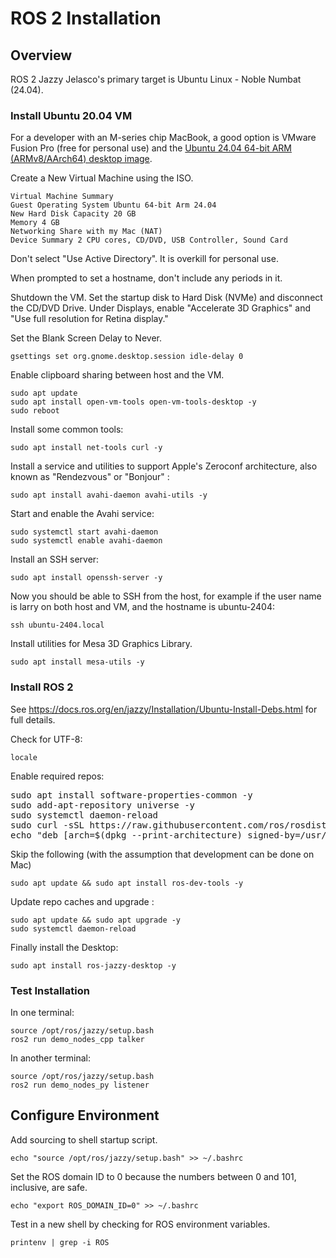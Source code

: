 # ROS 2 Installation

## Overview

ROS 2 Jazzy Jelasco's primary target is Ubuntu Linux - Noble Numbat (24.04).

### Install Ubuntu 20.04 VM

For a developer with an M-series chip MacBook, a good option is VMware Fusion Pro (free for personal use) and the [Ubuntu 24.04 64-bit ARM (ARMv8/AArch64) desktop image](https://cdimage.ubuntu.com/daily-live/20240421/).

Create a New Virtual Machine using the ISO.

    Virtual Machine Summary
    Guest Operating System Ubuntu 64-bit Arm 24.04
    New Hard Disk Capacity 20 GB
    Memory 4 GB
    Networking Share with my Mac (NAT)
    Device Summary 2 CPU cores, CD/DVD, USB Controller, Sound Card

Don't select "Use Active Directory". It is overkill for personal use.

When prompted to set a hostname, don't include any periods in it.

Shutdown the VM.
Set the startup disk to Hard Disk (NVMe) and disconnect the CD/DVD Drive.
Under Displays, enable "Accelerate 3D Graphics" and "Use full resolution for Retina display."

Set the Blank Screen Delay to Never.

    gsettings set org.gnome.desktop.session idle-delay 0

Enable clipboard sharing between host and the VM.

    sudo apt update
    sudo apt install open-vm-tools open-vm-tools-desktop -y
    sudo reboot

Install some common tools:

    sudo apt install net-tools curl -y
    
Install a service and utilities to support Apple's Zeroconf architecture, also known as "Rendezvous" or "Bonjour" :

    sudo apt install avahi-daemon avahi-utils -y

Start and enable the Avahi service:

    sudo systemctl start avahi-daemon
    sudo systemctl enable avahi-daemon

Install an SSH server:

    sudo apt install openssh-server -y

Now you should be able to SSH from the host, for example if the user name is larry on both host and VM, and the hostname is ubuntu-2404:

    ssh ubuntu-2404.local

Install utilities for Mesa 3D Graphics Library.

    sudo apt install mesa-utils -y

### Install ROS 2

See <https://docs.ros.org/en/jazzy/Installation/Ubuntu-Install-Debs.html> for full details.

Check for UTF-8:

    locale

Enable required repos:

<pre style="white-space: pre; overflow-x: auto;">
sudo apt install software-properties-common -y
sudo add-apt-repository universe -y
sudo systemctl daemon-reload
sudo curl -sSL https://raw.githubusercontent.com/ros/rosdistro/master/ros.key -o /usr/share/keyrings/ros-archive-keyring.gpg
echo "deb [arch=$(dpkg --print-architecture) signed-by=/usr/share/keyrings/ros-archive-keyring.gpg] http://packages.ros.org/ros2/ubuntu $(. /etc/os-release && echo $UBUNTU_CODENAME) main" | sudo tee /etc/apt/sources.list.d/ros2.list > /dev/null
</pre>

Skip the following (with the assumption that development can be done on Mac)

    sudo apt update && sudo apt install ros-dev-tools -y

Update repo caches and upgrade :

    sudo apt update && sudo apt upgrade -y
    sudo systemctl daemon-reload

Finally install the Desktop:

    sudo apt install ros-jazzy-desktop -y

### Test Installation

In one terminal:

    source /opt/ros/jazzy/setup.bash
    ros2 run demo_nodes_cpp talker

In another terminal:

    source /opt/ros/jazzy/setup.bash
    ros2 run demo_nodes_py listener

## Configure Environment

Add sourcing to shell startup script.

    echo "source /opt/ros/jazzy/setup.bash" >> ~/.bashrc

Set the ROS domain ID to 0 because the numbers between 0 and 101, inclusive, are safe.

    echo "export ROS_DOMAIN_ID=0" >> ~/.bashrc

Test in a new shell by checking for ROS environment variables.

    printenv | grep -i ROS
